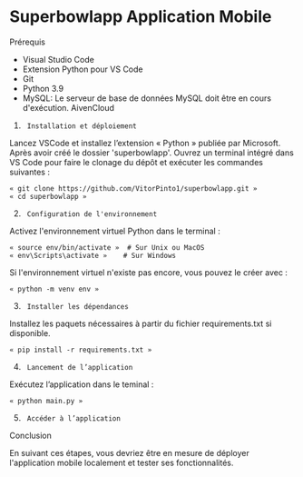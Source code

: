 # Superbowlapp Application Mobile

Prérequis

- 	Visual Studio Code
-  	Extension Python pour VS Code
-  	Git
-  	Python 3.9
-  	MySQL: Le serveur de base de données MySQL doit être en cours d'exécution. AivenCloud

1.  	Installation et déploiement

Lancez VSCode et installez l’extension « Python » publiée par Microsoft. Après avoir créé le dossier 'superbowlapp'. Ouvrez un terminal intégré dans VS Code pour faire le clonage du dépôt et exécuter les commandes suivantes :

  	« git clone https://github.com/VitorPinto1/superbowlapp.git »
  	« cd superbowlapp »
   

2.  	Configuration de l'environnement

Activez l'environnement virtuel Python dans le terminal :

  	« source env/bin/activate »  # Sur Unix ou MacOS
  	« env\Scripts\activate »    # Sur Windows

Si l'environnement virtuel n'existe pas encore, vous pouvez le créer avec :

  	« python -m venv env » 

3.  	Installer les dépendances

Installez les paquets nécessaires à partir du fichier requirements.txt si disponible.

  	« pip install -r requirements.txt »

4.  	Lancement de l’application

Exécutez l’application  dans le teminal :

  	« python main.py »

5.  	Accéder à l’application

Conclusion

En suivant ces étapes, vous devriez être en mesure de déployer l'application mobile localement et tester ses fonctionnalités.

